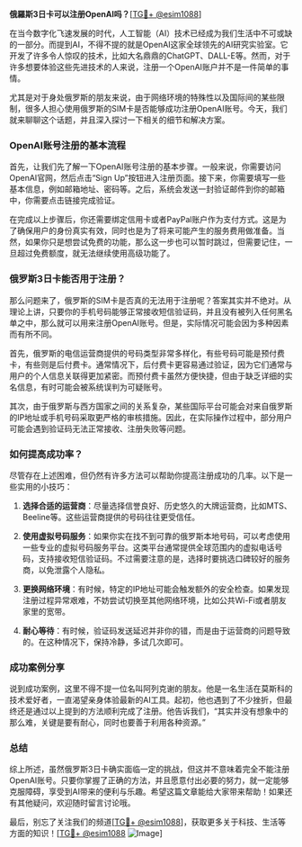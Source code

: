 **俄羅斯3日卡可以注册OpenAI吗？**[[TG💪+ @esim1088](https://t.me/s/esim1088)]

在当今数字化飞速发展的时代，人工智能（AI）技术已经成为我们生活中不可或缺的一部分。而提到AI，不得不提的就是OpenAI这家全球领先的AI研究实验室。它开发了许多令人惊叹的技术，比如大名鼎鼎的ChatGPT、DALL-E等。然而，对于许多想要体验这些先进技术的人来说，注册一个OpenAI账户并不是一件简单的事情。

尤其是对于身处俄罗斯的朋友来说，由于网络环境的特殊性以及国际间的某些限制，很多人担心使用俄罗斯的SIM卡是否能够成功注册OpenAI账号。今天，我们就来聊聊这个话题，并且深入探讨一下相关的细节和解决方案。

### OpenAI账号注册的基本流程

首先，让我们先了解一下OpenAI账号注册的基本步骤。一般来说，你需要访问OpenAI官网，然后点击“Sign Up”按钮进入注册页面。接下来，你需要填写一些基本信息，例如邮箱地址、密码等。之后，系统会发送一封验证邮件到你的邮箱中，你需要点击链接完成验证。

在完成以上步骤后，你还需要绑定信用卡或者PayPal账户作为支付方式。这是为了确保用户的身份真实有效，同时也是为了将来可能产生的服务费用做准备。当然，如果你只是想尝试免费的功能，那么这一步也可以暂时跳过，但需要记住，一旦超过免费额度，就无法继续使用高级功能了。

### 俄罗斯3日卡能否用于注册？

那么问题来了，俄罗斯的SIM卡是否真的无法用于注册呢？答案其实并不绝对。从理论上讲，只要你的手机号码能够正常接收短信验证码，并且没有被列入任何黑名单之中，那么就可以用来注册OpenAI账号。但是，实际情况可能会因为多种因素而有所不同。

首先，俄罗斯的电信运营商提供的号码类型非常多样化，有些号码可能是预付费卡，有些则是后付费卡。通常情况下，后付费卡更容易通过验证，因为它们通常与用户的个人信息关联得更加紧密。而预付费卡虽然方便快捷，但由于缺乏详细的实名信息，有时可能会被系统误判为可疑账号。

其次，由于俄罗斯与西方国家之间的关系复杂，某些国际平台可能会对来自俄罗斯的IP地址或手机号码采取更严格的审核措施。因此，在实际操作过程中，部分用户可能会遇到验证码无法正常接收、注册失败等问题。

### 如何提高成功率？

尽管存在上述困难，但仍然有许多方法可以帮助你提高注册成功的几率。以下是一些实用的小技巧：

1. **选择合适的运营商**：尽量选择信誉良好、历史悠久的大牌运营商，比如MTS、Beeline等。这些运营商提供的号码往往更受信任。
   
2. **使用虚拟号码服务**：如果你实在找不到可靠的俄罗斯本地号码，可以考虑使用一些专业的虚拟号码服务平台。这类平台通常提供全球范围内的虚拟电话号码，支持接收短信验证码。不过需要注意的是，选择时要挑选口碑较好的服务商，以免泄露个人隐私。

3. **更换网络环境**：有时候，特定的IP地址可能会触发额外的安全检查。如果发现注册过程异常艰难，不妨尝试切换至其他网络环境，比如公共Wi-Fi或者朋友家里的宽带。

4. **耐心等待**：有时候，验证码发送延迟并非你的错，而是由于运营商的问题导致的。在这种情况下，保持冷静，多试几次即可。

### 成功案例分享

说到成功案例，这里不得不提一位名叫阿列克谢的朋友。他是一名生活在莫斯科的技术爱好者，一直渴望亲身体验最新的AI工具。起初，他也遇到了不少挫折，但最终还是通过以上提到的方法顺利完成了注册。他告诉我们，“其实并没有想象中的那么难，关键是要有耐心，同时也要善于利用各种资源。”

### 总结

综上所述，虽然俄罗斯3日卡确实面临一定的挑战，但这并不意味着完全不能注册OpenAI账号。只要你掌握了正确的方法，并且愿意付出必要的努力，就一定能够克服障碍，享受到AI带来的便利与乐趣。希望这篇文章能给大家带来帮助！如果还有其他疑问，欢迎随时留言讨论哦。

最后，别忘了关注我们的频道[[TG💪+ @esim1088](https://t.me/s/esim1088)]，获取更多关于科技、生活等方面的知识！[[TG💪+ @esim1088](https://t.me/s/esim1088) ![Image](https://i.postimg.cc/4NQfJmqS/Snipaste-2025-05-13-00-14-12.png)]